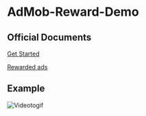 # AdMob-Reward-Demo
## Official Documents
[Get Started](https://developers.google.com/admob/ios/quick-start)

[Rewarded ads](https://developers.google.com/admob/ios/rewarded)

## Example
![Videotogif](https://user-images.githubusercontent.com/84154073/167267647-6026a4ce-98d3-48f9-afaa-03b17944271e.gif)
